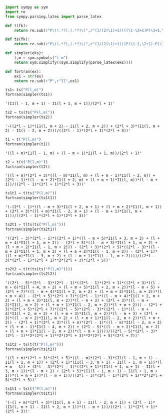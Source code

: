 

```python
import sympy as sym
import re 
from sympy.parsing.latex import parse_latex 
```


```python
def t(fk):
    return re.sub(r"P\((.*?),(.*?)\)",r"(1/(2(\1)+1))((\1-\2+1)P(\1+1,\2) + (\1+\2)P(\1-1,\2))",fk)
```


```python
def ts(fk):
    return re.sub(r"P\((.*?),(.*?)\)",r"(1/(2(\1)+1))(P(\1-1,\2+1)-P(\1+1,\2+1))",fk)
```


```python
def simpler(eks):
    l,m = sym.symbols("l m")
    return sym.simplify((sym.simplify(parse_latex(eks))))
```


```python
def fortran(ex):
    ex1 = str(ex)
    return re.sub(r"P",r"I1",ex1)
```


```python
ts1= ts("P(l,m)")
fortran(simpler(ts1))
```




    '(I1(l - 1, m + 1) - I1(l + 1, m + 1))/(2*l + 1)'




```python
ts2 = ts(ts("P(l,m)"))
fortran(simpler(ts2))
```




    '-((2*l - 1)*(I1(l, m + 2) - I1(l + 2, m + 2)) + (2*l + 3)*(I1(l, m + 2) - I1(l - 2, m + 2)))/((2*l - 1)*(2*l + 1)*(2*l + 3))'




```python
t1 = t("P(l,m)")
fortran(simpler(t1))
```




    '((l + m)*I1(l - 1, m) + (l - m + 1)*I1(l + 1, m))/(2*l + 1)'




```python
t2 = t(t("P(l,m)"))
fortran(simpler(t2))
```





    '((l + m)*(2*l + 3)*((l - m)*I1(l, m) + (l + m - 1)*I1(l - 2, m)) + (2*l - 1)*((l - m + 2)*I1(l + 2, m) + (l + m + 1)*I1(l, m))*(l - m + 1))/((2*l - 1)*(2*l + 1)*(2*l + 3))'




```python
ts1t1 = t(ts("P(l,m)"))
fortran(simpler(ts1t1))
```




    '(-(2*l - 1)*((l - m + 3)*I1(l + 2, m + 1) + (l + m + 2)*I1(l, m + 1)) + (2*l + 3)*((l + m)*I1(l - 2, m + 1) + (l - m + 1)*I1(l, m + 1)))/((2*l - 1)*(2*l + 1)*(2*l + 3))'




```python
ts2t1 = t(ts(ts("P(l,m)")))
fortran(simpler(ts2t1))
```




    '((2*l - 3)*(2*l - 1)*((2*l + 1)*((l - m + 5)*I1(l + 3, m + 2) + (l + m + 4)*I1(l + 1, m + 2)) - (2*l + 5)*((l - m + 3)*I1(l + 1, m + 2) + (l + m + 2)*I1(l - 1, m + 2))) - (2*l + 3)*(2*l + 5)*((2*l - 3)*((l - m + 3)*I1(l + 1, m + 2) + (l + m + 2)*I1(l - 1, m + 2)) - (2*l + 1)*((l + m)*I1(l - 3, m + 2) + (l - m + 1)*I1(l - 1, m + 2))))/((2*l - 3)*(2*l - 1)*(2*l + 1)**2*(2*l + 3)*(2*l + 5))'




```python
ts2t2 = t(t(ts(ts("P(l,m)"))))
fortran(simpler(ts2t2))
```




    '((2*l - 5)*(2*l - 3)*(2*l - 1)*((2*l - 1)*(2*l + 1)*((2*l + 3)*((l - m + 6)*I1(l + 4, m + 2) + (l + m + 5)*I1(l + 2, m + 2))*(l - m + 5) + (2*l + 7)*((l - m + 4)*I1(l + 2, m + 2) + (l + m + 3)*I1(l, m + 2))*(l + m + 4)) - (2*l + 5)*(2*l + 7)*((2*l - 1)*((l - m + 4)*I1(l + 2, m + 2) + (l + m + 3)*I1(l, m + 2))*(l - m + 3) + (2*l + 3)*((l - m + 2)*I1(l, m + 2) + (l + m + 1)*I1(l - 2, m + 2))*(l + m + 2))) - (2*l + 3)*(2*l + 5)*(2*l + 7)*((2*l - 5)*(2*l - 3)*((2*l - 1)*((l - m + 4)*I1(l + 2, m + 2) + (l + m + 3)*I1(l, m + 2))*(l - m + 3) + (2*l + 3)*((l - m + 2)*I1(l, m + 2) + (l + m + 1)*I1(l - 2, m + 2))*(l + m + 2)) - (2*l + 1)*(2*l + 3)*((l + m)*(2*l - 1)*((l - m)*I1(l - 2, m + 2) + (l + m - 1)*I1(l - 4, m + 2)) + (2*l - 5)*((l - m + 2)*I1(l, m + 2) + (l + m + 1)*I1(l - 2, m + 2))*(l - m + 1))))/((2*l - 5)*(2*l - 3)*(2*l - 1)**2*(2*l + 1)**2*(2*l + 3)**2*(2*l + 5)*(2*l + 7))'




```python
ts1t2 = ts(t(t("P(l,m)")))
fortran(simpler(ts1t2))
```




    '((l + m)*(2*l + 3)*(2*l + 5)*((l - m)*(2*l - 3)*(I1(l - 1, m + 1) - I1(l + 1, m + 1)) + (2*l + 1)*(I1(l - 3, m + 1) - I1(l - 1, m + 1))*(l + m - 1)) + (2*l - 3)*(2*l - 1)*((2*l + 1)*(I1(l + 1, m + 1) - I1(l + 3, m + 1))*(l - m + 2) + (2*l + 5)*(I1(l - 1, m + 1) - I1(l + 1, m + 1))*(l + m + 1))*(l - m + 1))/((2*l - 3)*(2*l - 1)*(2*l + 1)**2*(2*l + 3)*(2*l + 5))'




```python
ts1t1 = ts(t("P(l,m)"))
fortran(simpler(ts1t1))
```




    '(-(l + m)*(2*l + 3)*(I1(l, m + 1) - I1(l - 2, m + 1)) + (2*l - 1)*(I1(l, m + 1) - I1(l + 2, m + 1))*(l - m + 1))/((2*l - 1)*(2*l + 1)*(2*l + 3))'




```python

```
